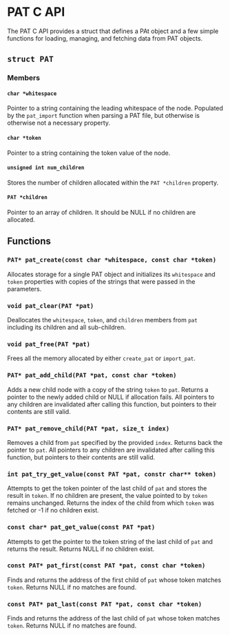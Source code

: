 # PAT C API
The PAT C API provides a struct that defines a PAt object and a few simple functions for loading, managing, and fetching data from PAT objects.

## `struct PAT`
### Members
#### `char *whitespace`
Pointer to a string containing the leading whitespace of the node. Populated by the `pat_import` function when parsing a PAT file, but otherwise is otherwise not a necessary property.

#### `char *token`
Pointer to a string containing the token value of the node.

#### `unsigned int num_children`
Stores the number of children allocated within the `PAT *children` property.

#### `PAT *children`
Pointer to an array of children. It should be NULL if no children are allocated.

## Functions
### `PAT* pat_create(const char *whitespace, const char *token)`
Allocates storage for a single PAT object and initializes its `whitespace` and `token` properties with copies of the strings that were passed in the parameters.

### `void pat_clear(PAT *pat)`
Deallocates the `whitespace`, `token`, and `children` members from `pat` including its children and all sub-children.

### `void pat_free(PAT *pat)`
Frees all the memory allocated by either `create_pat` or `import_pat`.

### `PAT* pat_add_child(PAT *pat, const char *token)`
Adds a new child node with a copy of the string `token` to `pat`.
Returns a pointer to the newly added child or NULL if allocation fails.
All pointers to any children are invalidated after calling this function, but pointers to their contents are still valid.

### `PAT* pat_remove_child(PAT *pat, size_t index)`
Removes a child from `pat` specified by the provided `index`.
Returns back the pointer to `pat`.
All pointers to any children are invalidated after calling this function, but pointers to their contents are still valid.

### `int pat_try_get_value(const PAT *pat, constr char** token)`
Attempts to get the token pointer of the last child of `pat` and stores the result in `token`. If no children are present, the value pointed to by `token` remains unchanged.
Returns the index of the child from which `token` was fetched or -1 if no children exist.

### `const char* pat_get_value(const PAT *pat)`
Attempts to get the pointer to the token string of the last child of `pat` and returns the result. Returns NULL if no children exist.

### `const PAT* pat_first(const PAT *pat, const char *token)`
Finds and returns the address of the first child of `pat` whose token matches `token`. Returns NULL if no matches are found.

### `const PAT* pat_last(const PAT *pat, const char *token)`
Finds and returns the address of the last child of `pat` whose token matches `token`. Returns NULL if no matches are found.
